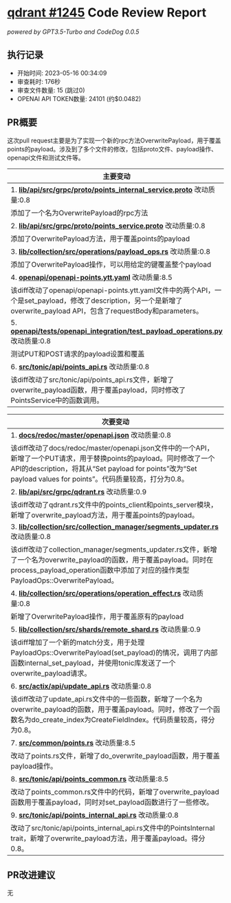 # [qdrant #1245](https://github.com/qdrant/qdrant/pull/1245) Code Review Report

*powered by GPT3.5-Turbo and CodeDog 0.0.5*


## 执行记录
- 开始时间: 2023-05-16 00:34:09
- 审查耗时: 176秒
- 审查文件数量: 15 (跳过0)
- OPENAI API TOKEN数量: 24101 (约$0.0482)



## PR概要
这次pull request主要是为了实现一个新的rpc方法OverwritePayload，用于覆盖points的payload。涉及到了多个文件的修改，包括proto文件、payload操作、openapi文件和测试文件等。


| 主要变动 |
|---|
| 1. **[lib/api/src/grpc/proto/points_internal_service.proto](https://github.com/qdrant/qdrant/pull/1245/files#diff-124c0a33cff3031c1f0a495c854af77d4aca7309273cd49014dc7a9289e61d05)** 改动质量:0.8 |
| 添加了一个名为OverwritePayload的rpc方法 |
| 2. **[lib/api/src/grpc/proto/points_service.proto](https://github.com/qdrant/qdrant/pull/1245/files#diff-e10f14dea6e65196cdb5b7f9ec7b68c80d8f1b74a181608f56a072e7703fbe34)** 改动质量:0.8 |
| 添加了OverwritePayload方法，用于覆盖points的payload |
| 3. **[lib/collection/src/operations/payload_ops.rs](https://github.com/qdrant/qdrant/pull/1245/files#diff-221589a7f17c45be00a29f8cff629080d34a48248ed372c8b35a891f87ba556f)** 改动质量:0.8 |
| 添加了OverwritePayload操作，可以用给定的键覆盖整个payload |
| 4. **[openapi/openapi-points.ytt.yaml](https://github.com/qdrant/qdrant/pull/1245/files#diff-197794534d761629182371a62e7571a571a80d628ec86a4b7c7a0d848fef35f1)** 改动质量:8.5 |
| 该diff改动了openapi/openapi-points.ytt.yaml文件中的两个API，一个是set_payload，修改了description，另一个是新增了overwrite_payload API，包含了requestBody和parameters。 |
| 5. **[openapi/tests/openapi_integration/test_payload_operations.py](https://github.com/qdrant/qdrant/pull/1245/files#diff-695c0898e8f3456161c71dd5e6fb2481b0c23240820032ace6f43853fa6c76b6)** 改动质量:0.8 |
| 测试PUT和POST请求的payload设置和覆盖 |
| 6. **[src/tonic/api/points_api.rs](https://github.com/qdrant/qdrant/pull/1245/files#diff-46475b5454ce4b18469a73f525044b6ba37c9703b3e4872b36aceebc81e851d1)** 改动质量:0.8 |
| 该diff改动了src/tonic/api/points_api.rs文件，新增了overwrite_payload函数，用于覆盖payload，同时修改了PointsService中的函数调用。 |

| 次要变动 |
|---|
| 1. **[docs/redoc/master/openapi.json](https://github.com/qdrant/qdrant/pull/1245/files#diff-1cb4c2c4798cfa586db32c8c5968891f1306c75861d5ede89241be8bb7bedc8f)** 改动质量:0.8 |
| 该diff改动了docs/redoc/master/openapi.json文件中的一个API，新增了一个PUT请求，用于替换points的payload。同时修改了一个API的description，将其从“Set payload for points”改为“Set payload values for points”。代码质量较高，打分为0.8。 |
| 2. **[lib/api/src/grpc/qdrant.rs](https://github.com/qdrant/qdrant/pull/1245/files#diff-8aabc6ab66dac494cf967dbc2805b4b90942d5d0fc381d54b156cec09e86454f)** 改动质量:0.9 |
| 该diff改动了qdrant.rs文件中的points_client和points_server模块，新增了overwrite_payload方法，用于覆盖points的payload。 |
| 3. **[lib/collection/src/collection_manager/segments_updater.rs](https://github.com/qdrant/qdrant/pull/1245/files#diff-fe6fcf41822e7bcc71c22cfb9067f6e80e36228f69d2727724e4cc51abc12e07)** 改动质量:0.8 |
| 该diff改动了collection_manager/segments_updater.rs文件，新增了一个名为overwrite_payload的函数，用于覆盖payload。同时在process_payload_operation函数中添加了对应的操作类型PayloadOps::OverwritePayload。 |
| 4. **[lib/collection/src/operations/operation_effect.rs](https://github.com/qdrant/qdrant/pull/1245/files#diff-c358daab881ef6501c9303f919ddbdf0dbe0f8a17b91fc6538f443b9804aeb56)** 改动质量:0.8 |
| 新增了OverwritePayload操作，用于覆盖原有的payload |
| 5. **[lib/collection/src/shards/remote_shard.rs](https://github.com/qdrant/qdrant/pull/1245/files#diff-8c915f5de7bf0a949dde0ac8a1d2d483589850144113f94a6e47e5457ee6da76)** 改动质量:0.9 |
| 该diff增加了一个新的match分支，用于处理PayloadOps::OverwritePayload(set_payload)的情况，调用了内部函数internal_set_payload，并使用tonic库发送了一个overwrite_payload请求。 |
| 6. **[src/actix/api/update_api.rs](https://github.com/qdrant/qdrant/pull/1245/files#diff-d3c0c1615d7600d287ccfcb50ec21e10838a52a22ca23f0894968fbdd7869d20)** 改动质量:0.8 |
| 该diff改动了update_api.rs文件中的一些函数，新增了一个名为overwrite_payload的函数，用于覆盖payload。同时，修改了一个函数名为do_create_index为CreateFieldIndex。代码质量较高，得分为0.8。 |
| 7. **[src/common/points.rs](https://github.com/qdrant/qdrant/pull/1245/files#diff-736e2994acd4d9b806bf8e09cb45174859dc30291874b0afc29913ab2544045e)** 改动质量:8.5 |
| 改动了points.rs文件，新增了do_overwrite_payload函数，用于覆盖payload操作。 |
| 8. **[src/tonic/api/points_common.rs](https://github.com/qdrant/qdrant/pull/1245/files#diff-aea253f3ef8ddabc89be49d73fb57f02b885ab5c672a78745f680ebc016fffa3)** 改动质量:8.5 |
| 改动了points_common.rs文件中的代码，新增了overwrite_payload函数用于覆盖payload，同时对set_payload函数进行了一些修改。 |
| 9. **[src/tonic/api/points_internal_api.rs](https://github.com/qdrant/qdrant/pull/1245/files#diff-a4018bfbea4ba644f24655715a4a5c450c0ac2c2ea0bd3cccc1c61fabac76567)** 改动质量:0.8 |
| 改动了src/tonic/api/points_internal_api.rs文件中的PointsInternal trait，新增了overwrite_payload方法，用于覆盖payload。得分0.8。 |




## PR改进建议

无
